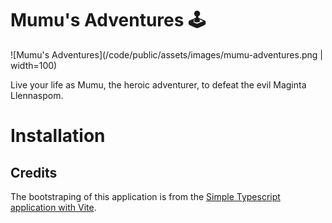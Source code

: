 # Mumu's Adventures 🕹️

![Mumu's Adventures](/code/public/assets/images/mumu-adventures.png | width=100)

Live your life as Mumu, the heroic adventurer, to defeat the evil Maginta Llennaspom.

# Installation

##

## Credits

The bootstraping of this application is from the [Simple Typescript application with Vite](https://github.com/jscoobyced/jsc-vite-typescript).
